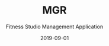---
title: MGR
subtitle: Fitness Studio Management Application
layout: default
modal-id: 3
date: 2019-09-01
img: MGR.png
thumbnail: MGR-thumbnail.png
alt: MGR
project-date: June 2019
client: MGR
category: Developing a Fitness studio management application
description: We, MGR, is an online website that aims to give fitness studios an online platform to publish their schedules, facilities and other perks <br/>they are offering their clients. The clients and members can further flexibly book workout classes of their comfort, at their own convenience and budget across Manhattan and Palos.<br/>bla bla hates me and you can see ...ng their clients. The clients and members can further flexibly book workout classes of their comforng their clients. The clients and members can further flexibly book workout classes of their comfor
link: https://mgrapp.com/
status: Live
---